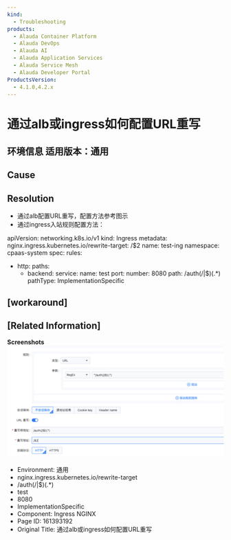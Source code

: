 ```yaml
---
kind:
  - Troubleshooting
products:
  - Alauda Container Platform
  - Alauda DevOps
  - Alauda AI
  - Alauda Application Services
  - Alauda Service Mesh
  - Alauda Developer Portal
ProductsVersion:
  - 4.1.0,4.2.x
---
```

<!-- A type of document that involves encountering a fault, diagnosing it, performing root cause analysis, and providing solutions. -->

# 通过alb或ingress如何配置URL重写

## 环境信息 适用版本：通用

## Cause

## Resolution
- 通过alb配置URL重写，配置方法参考图示
- 通过ingress入站规则配置方法：

apiVersion: networking.k8s.io/v1
kind: Ingress
metadata:
    nginx.ingress.kubernetes.io/rewrite-target: /$2
  name: test-ing
  namespace: cpaas-system
spec:
  rules:
  - http:
      paths:
      - backend:
          service:
            name: test
            port:
              number: 8080
        path: /auth(/|$)(.*)
        pathType: ImplementationSpecific

## [workaround]

## [Related Information]
**Screenshots**
![](assets/tong-guo-albhuo-ingressru-he-pei-zhi-urlzhong-xie/image-2023-9-1_16-49-30.png)
- Environment: 通用
- nginx.ingress.kubernetes.io/rewrite-target
- /auth(/|$)(.*)
- test
- 8080
- ImplementationSpecific
- Component: Ingress NGINX
- Page ID: 161393192
- Original Title: 通过alb或ingress如何配置URL重写
